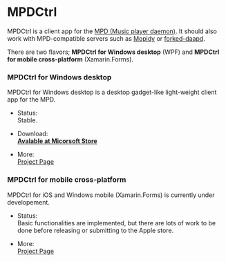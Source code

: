 # MPDCtrl

MPDCtrl is a client app for the [MPD (Music player daemon)](http://www.musicpd.org/). It should also work with MPD-compatible servers such as [Mopidy](https://www.mopidy.com/) or [forked-daapd](http://ejurgensen.github.io/forked-daapd/). 
  
There are two flavors; **MPDCtrl for Windows desktop** (WPF) and **MPDCtrl for mobile cross-platform** (Xamarin.Forms).  

### MPDCtrl for Windows desktop

MPDCtrl for Windows desktop is a desktop gadget-like light-weight client app for the MPD.   

- Status:  
Stable.

- Download:  
__[Avalable at Micorsoft Store](https://www.microsoft.com/store/apps/9NV2BBJ82BRX)__
  
- More:  
[Project Page](https://torumyax.github.io/MPDCtrl/)

   
### MPDCtrl for mobile cross-platform

MPDCtrl for iOS and Windows mobile (Xamarin.Forms) is currently under developement.   
  
- Status:  
Basic functionalities are implemented, but there are lots of work to be done before releasing or submitting to the Apple store.  

- More:  
[Project Page](https://torumyax.github.io/MPDCtrl/)


